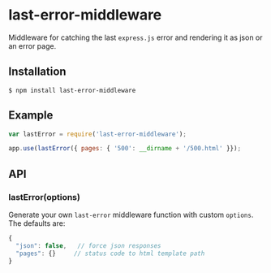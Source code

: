 
# last-error-middleware

  Middleware for catching the last `express.js` error and rendering it as json or an error page.

## Installation

    $ npm install last-error-middleware

## Example

```js
var lastError = require('last-error-middleware');

app.use(lastError({ pages: { '500': __dirname + '/500.html' }});

```


## API

### lastError(options)
  
  Generate your own `last-error` middleware function with custom `options`. The defaults are:

```js
{
  "json": false,   // force json responses
  "pages": {}     // status code to html template path
}
```